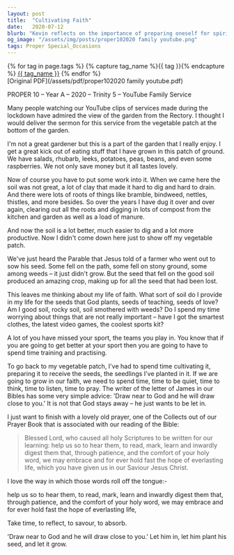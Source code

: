 ```yaml
---
layout: post
title:  "Cultivating Faith"
date:   2020-07-12
blurb: "Kevin reflects on the importance of preparing oneself for spiritual growth, likening it to cultivating a vegetable patch. He emphasizes the need for personal effort in nurturing one's faith, drawing parallels between gardening and spiritual practices. The sermon encourages listeners to be receptive to God's teachings and to invest time in prayer and reflection to foster a deeper connection with the divine."
og_image: "/assets/img/posts/proper102020 family youtube.png"
tags: Proper Special_Occasions
---    
```

<div class="tag-pills">
  {% for tag in page.tags %}
    {% capture tag_name %}{{ tag }}{% endcapture %}
    <a href="{{ site.baseurl }}/tag/{{ tag_name | slugify }}" class="tag-pill">{{ tag_name }}</a>
  {% endfor %}
</div>
[Original PDF](/assets/pdf/proper102020 family youtube.pdf)

PROPER 10 – Year A – 2020 – Trinity 5 – YouTube Family Service

Many people watching our YouTube clips of services made during the lockdown have admired the view of the garden from the Rectory. I thought I would deliver the sermon for this service from the vegetable patch at the bottom of the garden.

I'm not a great gardener but this is a part of the garden that I really enjoy. I get a great kick out of eating stuff that I have grown in this patch of ground. We have salads, rhubarb, leeks, potatoes, peas, beans, and even some raspberries. We not only save money but it all tastes lovely.

Now of course you have to put some work into it. When we came here the soil was not great, a lot of clay that made it hard to dig and hard to drain. And there were lots of roots of things like bramble, bindweed, nettles, thistles, and more besides. So over the years I have dug it over and over again, clearing out all the roots and digging in lots of compost from the kitchen and garden as well as a load of manure.

And now the soil is a lot better, much easier to dig and a lot more productive. Now I didn't come down here just to show off my vegetable patch.

We've just heard the Parable that Jesus told of a farmer who went out to sow his seed. Some fell on the path, some fell on stony ground, some among weeds – it just didn't grow. But the seed that fell on the good soil produced an amazing crop, making up for all the seed that had been lost.

This leaves me thinking about my life of faith. What sort of soil do I provide in my life for the seeds that God plants, seeds of teaching, seeds of love? Am I good soil, rocky soil, soil smothered with weeds? Do I spend my time worrying about things that are not really important – have I got the smartest clothes, the latest video games, the coolest sports kit?

A lot of you have missed your sport, the teams you play in. You know that if you are going to get better at your sport then you are going to have to spend time training and practising.

To go back to my vegetable patch, I've had to spend time cultivating it, preparing it to receive the seeds, the seedlings I've planted in it. If we are going to grow in our faith, we need to spend time, time to be quiet, time to think, time to listen, time to pray. The writer of the letter of James in our Bibles has some very simple advice: 'Draw near to God and he will draw close to you.' It is not that God stays away – he just wants to be let in.

I just want to finish with a lovely old prayer, one of the Collects out of our Prayer Book that is associated with our reading of the Bible:

> Blessed Lord,
> who caused all holy Scriptures to be written for our learning:
> help us so to hear them,
> to read, mark, learn and inwardly digest them
> that, through patience, and the comfort of your holy word,
> we may embrace and for ever hold fast
> the hope of everlasting life,
> which you have given us in our Saviour Jesus Christ.

I love the way in which those words roll off the tongue:-

help us so to hear them,
to read, mark, learn and inwardly digest them
that, through patience, and the comfort of your holy word,
we may embrace and for ever hold fast
the hope of everlasting life,

Take time, to reflect, to savour, to absorb.

'Draw near to God and he will draw close to you.' Let him in, let him plant his seed, and let it grow.
